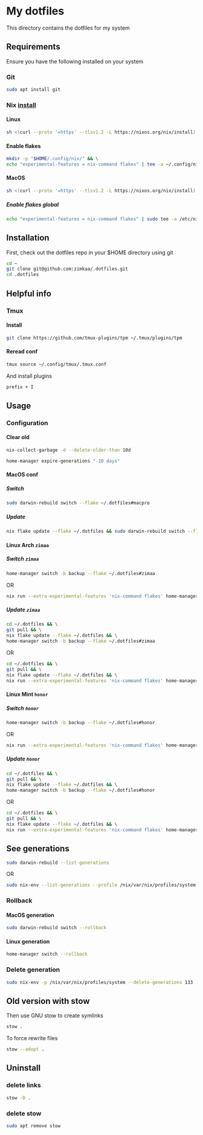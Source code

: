 # My dotfiles

This directory contains the dotfiles for my system

## Requirements

Ensure you have the following installed on your system

### Git

```sh
sudo apt install git
```

### Nix [install](https://nixos.org/download/)

#### Linux

```sh
sh <(curl --proto '=https' --tlsv1.2 -L https://nixos.org/nix/install) --daemon
```

#### Enable flakes

```sh
mkdir -p "$HOME/.config/nix/" && \
echo "experimental-features = nix-command flakes" | tee -a ~/.config/nix/nix.conf > /dev/null
```

#### MacOS

```sh
sh <(curl --proto '=https' --tlsv1.2 -L https://nixos.org/nix/install)
```

##### Enable flakes global

```sh
echo "experimental-features = nix-command flakes" | sudo tee -a /etc/nix/nix.conf > /dev/null
```

## Installation

First, check out the dotfiles repo in your $HOME directory using git

```sh
cd ~
git clone git@github.com:zimkaa/.dotfiles.git
cd .dotfiles
```

## Helpful info

### Tmux

#### Install

```sh
git clone https://github.com/tmux-plugins/tpm ~/.tmux/plugins/tpm
```

#### Reread conf

```sh
tmux source ~/.config/tmux/.tmux.conf
```

And install plugins

```sh
prefix + I
```

## Usage

### Configuration

#### Clear old

```sh
nix-collect-garbage -d --delete-older-than 10d
```

```sh
home-manager expire-generations "-10 days"
```

#### MacOS conf

##### Switch

```sh
sudo darwin-rebuild switch --flake ~/.dotfiles#macpro
```

##### Update

```sh
nix flake update --flake ~/.dotfiles && sudo darwin-rebuild switch --flake ~/.dotfiles#macpro
```

#### Linux Arch `zimaa`

##### Switch `zimaa`

```sh
home-manager switch -b backup --flake ~/.dotfiles#zimaa
```

OR

```sh
nix run --extra-experimental-features 'nix-command flakes' home-manager switch -- -b backup --flake ~/.dotfiles#zimaa
```

##### Update `zimaa`

```sh
cd ~/.dotfiles && \
git pull && \
nix flake update --flake ~/.dotfiles && \
home-manager switch -b backup --flake ~/.dotfiles#zimaa
```

OR

```sh
cd ~/.dotfiles && \
git pull && \
nix flake update --flake ~/.dotfiles && \
nix run --extra-experimental-features 'nix-command flakes' home-manager switch -- -b backup --flake ~/.dotfiles#zimaa
```

#### Linux Mint `honor`

##### Switch `honor`

```sh
home-manager switch -b backup --flake ~/.dotfiles#honor
```

OR

```sh
nix run --extra-experimental-features 'nix-command flakes' home-manager switch -- -b backup --flake ~/.dotfiles#honor
```

##### Update `honor`

```sh
cd ~/.dotfiles && \
git pull && \
nix flake update --flake ~/.dotfiles && \
home-manager switch -b backup --flake ~/.dotfiles#honor
```

OR

```sh
cd ~/.dotfiles && \
git pull && \
nix flake update --flake ~/.dotfiles && \
nix run --extra-experimental-features 'nix-command flakes' home-manager switch -- -b backup --flake ~/.dotfiles#honor
```

## See generations

```sh
sudo darwin-rebuild --list-generations
```

OR

```sh
sudo nix-env --list-generations --profile /nix/var/nix/profiles/system
```

### Rollback

#### MacOS generation

```sh
sudo darwin-rebuild switch --rollback
```

#### Linux generation

```sh
home-manager switch --rollback
```

### Delete generation

```sh
sudo nix-env -p /nix/var/nix/profiles/system --delete-generations 133
```

## Old version with stow

Then use GNU stow to create symlinks

```sh
stow .
```

To force rewrite files

```sh
stow --adopt .
```

## Uninstall

### delete links

```sh
stow -D .
```

### delete stow

```sh
sudo apt remove stow
```
